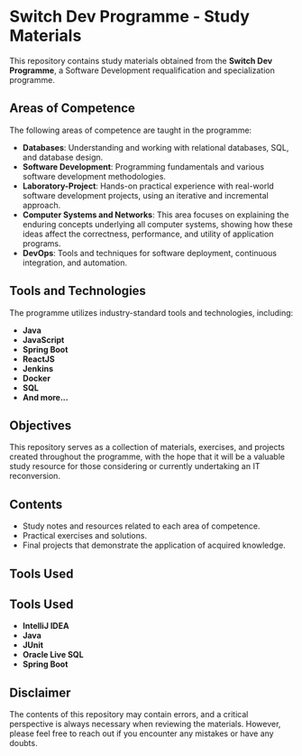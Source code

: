 # Switch Dev Programme - Study Materials

This repository contains study materials obtained from the **Switch Dev Programme**, a Software Development requalification and specialization programme.

## Areas of Competence

The following areas of competence are taught in the programme:

- **Databases**: Understanding and working with relational databases, SQL, and database design.
- **Software Development**: Programming fundamentals and various software development methodologies.
- **Laboratory-Project**: Hands-on practical experience with real-world software development projects, using an iterative and incremental approach.
- **Computer Systems and Networks**: This area focuses on explaining the enduring concepts underlying all computer systems, showing how these ideas affect the correctness, performance, and utility of application programs.
- **DevOps**: Tools and techniques for software deployment, continuous integration, and automation.

## Tools and Technologies

The programme utilizes industry-standard tools and technologies, including:

- **Java**
- **JavaScript**
- **Spring Boot**
- **ReactJS**
- **Jenkins**
- **Docker**
- **SQL**
- **And more...**

## Objectives

This repository serves as a collection of materials, exercises, and projects created throughout the programme, with the hope that it will be a valuable study resource for those considering or currently undertaking an IT reconversion.

## Contents

- Study notes and resources related to each area of competence.
- Practical exercises and solutions.
- Final projects that demonstrate the application of acquired knowledge.

## Tools Used

## Tools Used

- **IntelliJ IDEA**
- **Java**
- **JUnit**
- **Oracle Live SQL**
- **Spring Boot**

## Disclaimer

The contents of this repository may contain errors, and a critical perspective is always necessary when reviewing the materials. However, please feel free to reach out if you encounter any mistakes or have any doubts.

